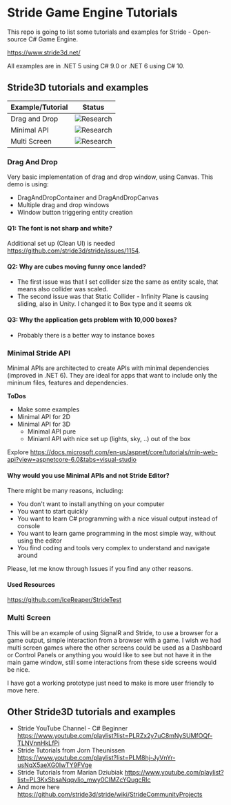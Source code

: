 # Stride Game Engine Tutorials

This repo is going to list some tutorials and examples for Stride - Open-source C# Game Engine.

https://www.stride3d.net/

All examples are in .NET 5 using C# 9.0 or .NET 6 using C# 10. 

## Stride3D tutorials and examples

Example/Tutorial|Status
---------|----------
Drag and Drop|![Research](https://img.shields.io/badge/status-done-green?style=for-the-badge)
Minimal API | ![Research](https://img.shields.io/badge/status-testing-orange?style=for-the-badge)
Multi Screen | ![Research](https://img.shields.io/badge/status-research-blue?style=for-the-badge)

### Drag And Drop

Very basic implementation of drag and drop window, using Canvas. This demo is using:
- DragAndDropContainer and DragAndDropCanvas
- Multiple drag and drop windows
- Window button triggering entity creation

#### Q1: The font is not sharp and white?
Additional set up (Clean UI) is needed https://github.com/stride3d/stride/issues/1154.

#### Q2: Why are cubes moving funny once landed?
- The first issue was that I set collider size the same as entity scale, that means also collider was scaled.
- The second issue was that Static Collider - Infinity Plane is causing sliding, also in Unity. I changed it to Box type and it seems ok

#### Q3: Why the application gets problem with 10,000 boxes?
- Probably there is a better way to instance boxes

### Minimal Stride API
Minimal APIs are architected to create APIs with minimal dependencies (improved in .NET 6). They are ideal for apps that want to include only the mininum files, features and dependencies.

**ToDos**
- Make some examples
- Minimal API for 2D
- Minimal API for 3D
  - Minimal API pure
  - Miniaml API with nice set up (lights, sky, ..) out of the box

Explore https://docs.microsoft.com/en-us/aspnet/core/tutorials/min-web-api?view=aspnetcore-6.0&tabs=visual-studio

#### Why would you use Minimal APIs and not Stride Editor?
There might be many reasons, including:
- You don't want to install anything on your computer
- You want to start quickly
- You want to learn C# programming with a nice visual output instead of console
- You want to learn game programming in the most simple way, without using the editor
- You find coding and tools very complex to understand and navigate around

Please, let me know through Issues if you find any other reasons.

#### Used Resources
https://github.com/IceReaper/StrideTest

<!-- https://img.shields.io/badge/status-in%20progress-green?style=for-the-badge -->

### Multi Screen
This will be an example of using SignalR and Stride, to use a browser for a game output, simple interaction from a browser with a game. I wish we had multi screen games where the other screens could be used as a Dashboard or Control Panels or anything you would like to see but not have it in the main game window, still some interactions from these side screens would be nice.

I have got a working prototype just need to make is more user friendly to move here.

## Other Stride3D tutorials and examples
- Stride YouTube Channel - C# Beginner https://www.youtube.com/playlist?list=PLRZx2y7uC8mNySUMfOQf-TLNVnnHkLfPi
- Stride Tutorials from Jorn Theunissen https://www.youtube.com/playlist?list=PLM8hj-JyVnYr-usNqX5aeXG0IwTY9FVge
- Stride Tutorials from Marian Dziubiak https://www.youtube.com/playlist?list=PL3KxSbsaNqqvlio_mwy0CIMZcYQugcRIc
- And more here https://github.com/stride3d/stride/wiki/StrideCommunityProjects

